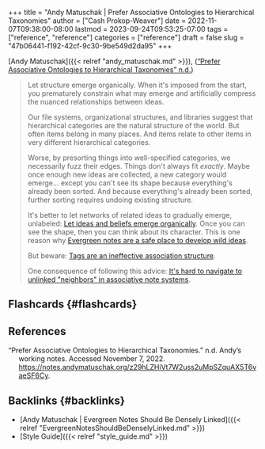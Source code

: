 +++
title = "Andy Matuschak | Prefer Associative Ontologies to Hierarchical Taxonomies"
author = ["Cash Prokop-Weaver"]
date = 2022-11-07T09:38:00-08:00
lastmod = 2023-09-24T09:53:25-07:00
tags = ["reference", "reference"]
categories = ["reference"]
draft = false
slug = "47b06441-f192-42cf-9c30-9be549d2da95"
+++

[Andy Matuschak]({{< relref "andy_matuschak.md" >}}), (<a href="#citeproc_bib_item_1">“Prefer Associative Ontologies to Hierarchical Taxonomies” n.d.</a>)

> Let structure emerge organically. When it's imposed from the start, you prematurely constrain what may emerge and artificially compress the nuanced relationships between ideas.
>
> Our file systems, organizational structures, and libraries suggest that hierarchical categories are the natural structure of the world. But often items belong in many places. And items relate to other items in very different hierarchical categories.
>
> Worse, by presorting things into well-specified categories, we necessarily fuzz their edges. Things don't always fit _exactly_. Maybe once enough new ideas are collected, a new category would emerge... except you can't see its shape because everything's already been sorted. And because everything's already been sorted, further sorting requires undoing existing structure.
>
> It's better to let networks of related ideas to gradually emerge, unlabeled: [Let ideas and beliefs emerge organically](https://notes.andymatuschak.org/z5uSCvx3W2GdzBVhWAAXrrCcykJ8SHimdJzg7). Once you can see the shape, then you can think about its character. This is one reason why [Evergreen notes are a safe place to develop wild ideas](https://notes.andymatuschak.org/z8RTzukqNLKFXzqLwx25HrUrg5E5jiziGznWB).
>
> But beware: [Tags are an ineffective association structure](https://notes.andymatuschak.org/z3MzhvmesiD2htMaEFQJif7gJgyaHAQvKH49Z).
>
> One consequence of following this advice: [It's hard to navigate to unlinked "neighbors" in associative note systems](https://notes.andymatuschak.org/zT6iA52811NuLvbU9W8ixeDc3KUqyCT1wN8).


## Flashcards {#flashcards}

## References

<style>.csl-entry{text-indent: -1.5em; margin-left: 1.5em;}</style><div class="csl-bib-body">
  <div class="csl-entry"><a id="citeproc_bib_item_1"></a>“Prefer Associative Ontologies to Hierarchical Taxonomies.” n.d. Andy’s working notes. Accessed November 7, 2022. <a href="https://notes.andymatuschak.org/z29hLZHiVt7W2uss2uMpSZquAX5T6vaeSF6Cy">https://notes.andymatuschak.org/z29hLZHiVt7W2uss2uMpSZquAX5T6vaeSF6Cy</a>.</div>
</div>


## Backlinks {#backlinks}

-   [Andy Matuschak | Evergreen Notes Should Be Densely Linked]({{< relref "EvergreenNotesShouldBeDenselyLinked.md" >}})
-   [Style Guide]({{< relref "style_guide.md" >}})
